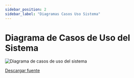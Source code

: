 ```yaml
---
sidebar_position: 2
sidebar_label: "Diagramas Casos Uso Sistema"
---
```


# Diagrama de Casos de Uso del Sistema

![Diagrama de casos de uso del sistema](/img/analisis/diagramas/use-case-asignacion-diagram.svg)

[Descargar fuente](/img/analisis/diagramas/use-case-asignacion-diagram.drawio)